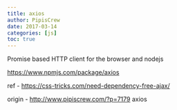 ```yaml
---
title: axios
author: PipisCrew
date: 2017-03-14
categories: [js]
toc: true
---
```


Promise based HTTP client for the browser and nodejs

https://www.npmjs.com/package/axios

ref - https://css-tricks.com/need-dependency-free-ajax/

origin - http://www.pipiscrew.com/?p=7179 axios